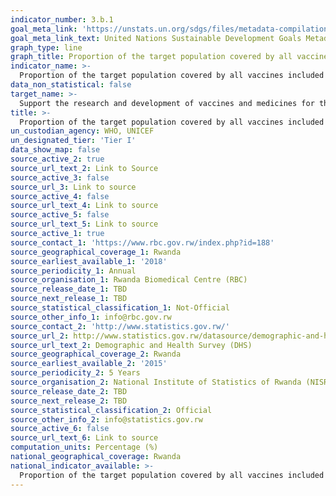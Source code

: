 ```yaml
---
indicator_number: 3.b.1
goal_meta_link: 'https://unstats.un.org/sdgs/files/metadata-compilation/Metadata-Goal-3.pdf'
goal_meta_link_text: United Nations Sustainable Development Goals Metadata (pdf 894kB)
graph_type: line
graph_title: Proportion of the target population covered by all vaccines included in their national programme/Children 12-23 months fully immunized 
indicator_name: >-
  Proportion of the target population covered by all vaccines included in their national programme
data_non_statistical: false
target_name: >-
  Support the research and development of vaccines and medicines for the communicable and non‑communicable diseases that primarily affect developing countries, provide access to affordable essential medicines and vaccines, in accordance with the Doha Declaration on the TRIPS Agreement and Public Health, which affirms the right of developing countries to use to the full the provisions in the Agreement on Trade-Related Aspects of Intellectual Property Rights regarding flexibilities to protect public health, and, in particular, provide access to medicines for all
title: >-
  Proportion of the target population covered by all vaccines included in their national programme/Children 12-23 months fully immunized 
un_custodian_agency: WHO, UNICEF
un_designated_tier: 'Tier I'
data_show_map: false
source_active_2: true
source_url_text_2: Link to Source
source_active_3: false
source_url_3: Link to source
source_active_4: false
source_url_text_4: Link to source
source_active_5: false
source_url_text_5: Link to source
source_active_1: true
source_contact_1: 'https://www.rbc.gov.rw/index.php?id=188'
source_geographical_coverage_1: Rwanda
source_earliest_available_1: '2018'
source_periodicity_1: Annual
source_organisation_1: Rwanda Biomedical Centre (RBC)
source_release_date_1: TBD
source_next_release_1: TBD
source_statistical_classification_1: Not-Official
source_other_info_1: info@rbc.gov.rw
source_contact_2: 'http://www.statistics.gov.rw/'
source_url_2: http://www.statistics.gov.rw/datasource/demographic-and-health-survey-dhs
source_url_text_2: Demographic and Health Survey (DHS)
source_geographical_coverage_2: Rwanda
source_earliest_available_2: '2015'
source_periodicity_2: 5 Years
source_organisation_2: National Institute of Statistics of Rwanda (NISR)
source_release_date_2: TBD
source_next_release_2: TBD
source_statistical_classification_2: Official
source_other_info_2: info@statistics.gov.rw
source_active_6: false
source_url_text_6: Link to source
computation_units: Percentage (%)
national_geographical_coverage: Rwanda
national_indicator_available: >-
  Proportion of the target population covered by all vaccines included in their national programme
---
```

